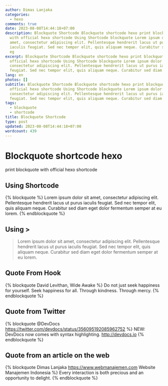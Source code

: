 ```yaml
---
author: Dimas Lanjaka
categories:
  - hexo
comments: true
date: 2023-08-08T14:44:18+07:00
description: Blockquote Shortcode Blockquote shortcode hexo print blockquote
  with official hexo shortcode Using Shortcode blockquote Lorem ipsum dolor sit
  amet, consectetur adipiscing elit. Pellentesque hendrerit lacus ut purus
  iaculis feugiat. Sed nec tempor elit, quis aliquam neque. Curabitur sed diam
  eg
excerpt: Blockquote Shortcode Blockquote shortcode hexo print blockquote with
  official hexo shortcode Using Shortcode blockquote Lorem ipsum dolor sit amet,
  consectetur adipiscing elit. Pellentesque hendrerit lacus ut purus iaculis
  feugiat. Sed nec tempor elit, quis aliquam neque. Curabitur sed diam eg
lang: en
photos: []
subtitle: Blockquote Shortcode Blockquote shortcode hexo print blockquote with
  official hexo shortcode Using Shortcode blockquote Lorem ipsum dolor sit amet,
  consectetur adipiscing elit. Pellentesque hendrerit lacus ut purus iaculis
  feugiat. Sed nec tempor elit, quis aliquam neque. Curabitur sed diam eg
tags:
  - blockquote
  - shortcode
title: Blockquote Shortcode
type: post
updated: 2023-08-08T14:44:18+07:00
wordcount: 439
---
```


# Blockquote shortcode hexo
print blockquote with official hexo shortcode

## Using Shortcode
{% blockquote %}
Lorem ipsum dolor sit amet, consectetur adipiscing elit. Pellentesque hendrerit lacus ut purus iaculis feugiat. Sed nec tempor elit, quis aliquam neque. Curabitur sed diam eget dolor fermentum semper at eu lorem.
{% endblockquote %}

## Using >
> Lorem ipsum dolor sit amet, consectetur adipiscing elit. Pellentesque hendrerit lacus ut purus iaculis feugiat. Sed nec tempor elit, quis aliquam neque. Curabitur sed diam eget dolor fermentum semper at eu lorem.

## Quote From Hook
{% blockquote David Levithan, Wide Awake %}
Do not just seek happiness for yourself. Seek happiness for all. Through kindness. Through mercy.
{% endblockquote %}

## Quote from Twitter
{% blockquote @DevDocs https://twitter.com/devdocs/status/356095192085962752 %}
NEW: DevDocs now comes with syntax highlighting. http://devdocs.io
{% endblockquote %}

## Quote from an article on the web
{% blockquote Dimas Lanjaka https://www.webmanajemen.com Website Manajemen Indonesia %}
Every interaction is both precious and an opportunity to delight.
{% endblockquote %}